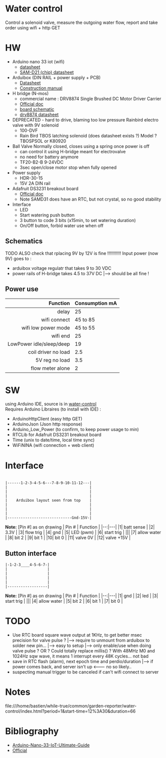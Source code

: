 # Water control
Control a solenoid valve, measure the outgoing water flow, report and take order using wifi + http GET

# HW
 * Arduino nano 33 iot (wifi)
   - [datasheet](../water-control/datasheet/arduino-nano-33-iot-datasheet.pdf)
   - [SAM-D21 (chip) datasheet](../water-control/datasheet/SAM-D21DA1-Family-Data-Sheet-DS40001882G.pdf)
 * Arduibox (DIN RAIL + power supply + PCB)
   - [Datasheet](../water-control/datasheet/Datasheet_ArduiBox_Rev_B-2.pdf)
   - [Construction manual](../water-control/datasheet/Construction_manual_ArduiBox_rev_B-4.pdf)
 * H bridge (N-mos)
   - commercial name : DRV8874 Single Brushed DC Motor Driver Carrier
   - [Official doc](https://www.pololu.com/product/4035)
   - [board schematic](../water-control/datasheet/drv887x-single-brushed-dc-motor-driver-carrier-schematic.pdf)
   - [drv8874 datasheet](../water-control/datasheet/drv8874.pdf)
 * DEPRECATED - hard to drive, blaming too low pressure
   Rainbird electro valve with 9V solenoid
   - 100-DVF
   - Rain Bird TBOS latching solenoid (does datasheet exists ?)
     Model ? TBOSPSOL or K80920  
 * Ball Valve 
   Normally closed, closes using a spring once power is off 
   - can control it using H-bridge meant for electrovalve
   - no need for battery anymore
   - TF20-B2-B 9-24VDC 
   - 3sec open/close motor stop when fully opened
 * Power supply
   - HDR-30-15
   - 15V 2A DIN rail
 * Adafruit DS3231 breakout board
   - [Official doc](https://www.adafruit.com/product/3013)
   - Note SAMD31 does have an RTC, but not crystal, so no good stability
 * Interface
   - LED
   - Start watering push button
   - 3 button to code 3 bits (x15min, to set watering duration)
   - On/Off button, forbid water use when off

## Schematics
TODO
ALSO check that rplacing 9V by 12V is fine !!!!!!!!!!!
Input power (now 9V) goes to :
 - arduibox voltage regulatr that takes 9 to 30 VDC
 - power rails of H-bridge takes 4.5 to 37V DC
|--> should be all fine !

## Power use
| Function  | Consumption mA  |
|--:|---|
|delay                    |25         |
|wifi connect             |45 to 85   |
|wifi low power mode      |45 to 55   |
|wifi end                 |25         |
|LowPower idle/sleep/deep |19
|coil driver no load      |2.5
|5V reg no load           |3.5
|flow meter alone         |2

# SW
using Arduino IDE, source is in [water-control](./water-control)  
Requires Arduino Libraires (to install with IDE) :  
 * ArduinoHttpClient (easy http GET)
 * ArduinoJson (Json http response)
 * Arduino_Low_Power (to confirm, to keep power usage to min)
 * RTCLib for Adafruit DS3231 breakout board
 * Time (unix to date/time, local time sync)
 * WiFiNINA (wifi connection + web client)

# Interface
```

|------1-2-3-4-5-6---7-8-9-10-11-12---|
|                                     |
|                                     |
|                                     |
|    Arduibox layout seen from top    |
|                                     |
|                                     |
|                                     |
|-----------------------------Gnd-15V-|
```
**Note:** [Pin #] as on drawing
| Pin # | Function |
|--:|---|
|1| batt sense |
|2| 3.3V |
|3| flow trig |
|4| gnd |
|5| LED (pwm) |
|6| start trig |
|||
|7| allow water |
|8| bit 2 |
|9| bit 1 |
|10| bit 0 |
|11| valve 0V |
|12| valve +15V |


## Button interface
```
|-1-2-3____4-5-6-7-|
|                  |
|                  |
|                  |
|                  |
|------------------|
```
**Note:** [Pin #] as on drawing
| Pin # | Function |
|--:|---|
|1| gnd |
|2| led |
|3| start trig |
|||
|4| allow water |
|5| bit 2 |
|6| bit 1 |
|7| bit 0 |

# TODO
 * Use RTC board square wave output at 1KHz, to get better msec precision for valve pulse ?
   |--> require to unmount from arduibox to solder new pin...
   |--> easy to setup 
   |--> only enable/use when doing valve pulse ?
        OR ? Could totally replace millis() ?
        With 48MHz M0 and 1024Hz sqw wave, it means 1 interrupt every 48K cycles... not bad
 * save in RTC flash (alarm), next epoch time and perdio/duration
   |--> if power comes back, and server isn't up <--- no so likely..
 * suspecting manual trigger to be canceled if can't wifi connect to server

# Notes
file:///home/bastien/while-true/common/garden-reporter/water-control/index.html?period=1&start-time=12%3A30&duration=66

# Bibliography
 * [Arduino-Nano-33-IoT-Ultimate-Guide](https://github.com/ostaquet/Arduino-Nano-33-IoT-Ultimate-Guide)
 * [Official](https://docs.arduino.cc/hardware/nano-33-iot)